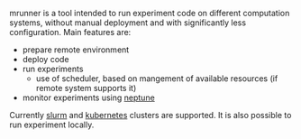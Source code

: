 mrunner is a tool intended to run experiment code on different
computation systems, without manual deployment and with significantly
less configuration. Main features are:

- prepare remote environment
- deploy code
- run experiments
  - use of scheduler, based on mangement of available resources
(if remote system supports it)
- monitor experiments using [neptune](neptune.ml)

Currently [slurm](https://slurm.schedmd.com) and
[kubernetes](http://kubernetes.io) clusters are supported.
It is also possible to run experiment locally.
